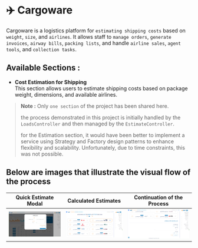 # ✈️ Cargoware
Cargoware is a logistics platform for `estimating shipping costs` based on `weight`, `size`, and `airlines`. It allows staff to `manage orders`, `generate invoices`, `airway bills`, `packing lists`, and handle `airline sales`, `agent tools`, and `collection tasks`.

## Available Sections :
- **Cost Estimation for Shipping**  
   This section allows users to estimate shipping costs based on package weight, dimensions, and available airlines.
  
> **Note :** Only `one section` of the project has been shared here.
>
> the process demonstrated in this project is initially handled by the `LoadsController` and then managed by the `EstimateController`.
> 
> for the Estimation section, it would have been better to implement a service using Strategy and Factory design patterns to enhance flexibility and scalability. Unfortunately, due to time constraints, this was not possible.

## Below are images that illustrate the visual flow of the process
| Quick Estimate Modal | Calculated Estimates | Continuation of the Process |
|-----------|-----------|-----------|
| ![Feature 1](docs-assets/screenshots/screen1.png) | ![Feature 2](docs-assets/screenshots/screen2.png) | ![Feature 3](docs-assets/screenshots/screen3.png) |
